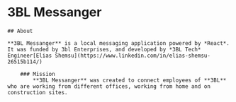 # 3BL Messanger 

    ## About

    **3BL Messanger** is a local messaging application powered by *React*. It was funded by 3bl Enterprises, and developed by *3BL Tech* Engineer[Elias Shemsu](https://www.linkedin.com/in/elias-shemsu-26515b114/)

        ### Mission
            **3BL Messanger** was created to connect employees of **3BL** who are working from different offices, working from home and on construction sites.